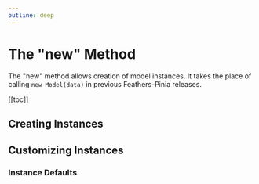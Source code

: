 ```yaml
---
outline: deep
---
```


<script setup>
import Badge from '../components/Badge.vue'
import BlockQuote from '../components/BlockQuote.vue'
</script>

# The "new" Method

The "new" method allows creation of model instances. It takes the place of calling `new Model(data)` in previous
Feathers-Pinia releases.

[[toc]]

## Creating Instances

## Customizing Instances

### Instance Defaults
